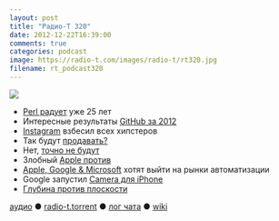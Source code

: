 ```yaml
---
layout: post
title: "Радио-Т 320"
date: 2012-12-22T16:39:00
comments: true
categories: podcast
image: https://radio-t.com/images/radio-t/rt320.jpg
filename: rt_podcast320
---
```

![](https://radio-t.com/images/radio-t/rt320.jpg)

* [Perl радует](http://www.networkworld.com/community/blog/perl-programming-language-turns-25-today) уже 25 лет
* Интересные результаты [GitHub за 2012](https://github.com/blog/1359-the-octoverse-in-2012)
* [Instagram](http://www.bbc.co.uk/newsround/20770534) взбесил всех хипстеров
* Так будут [продавать?](http://www.theverge.com/2012/12/18/3780158/instagrams-new-terms-of-service-what-they-really-mean)
* Нет, [точно не будут](http://techcrunch.com/2012/12/20/instagram-updated-terms-of-service/)
* Злобный [Apple против](http://www.businessinsider.com/apple-kills-kickstarter-project-2012-12)
* [Apple, Google & Microsoft](http://www.theverge.com/2012/12/20/3789502/apple-google-microsoft-bid-purchase-home-automation-r2-studios) хотят выйти на рынки автоматизации
* Google запустил [Camera для iPhone](http://techcrunch.com/2012/12/17/google-launches-dedicated-youtube-video-camera-app-for-iphone-and-ipad-touch/)
* [Глубина против плоскости](http://www.codinghorror.com/blog/2012/12/web-discussions-flat-by-design.html)

[аудио](http://cdn.radio-t.com/rt_podcast320.mp3) ● [radio-t.torrent](http://cdn.radio-t.com/torrents/rt_podcast320.mp3.torrent) ● [лог чата](http://chat.radio-t.com/logs/radio-t-320.html) ● [wiki](http://wiki.radio-t.com/%D0%92%D1%8B%D0%BF%D1%83%D1%81%D0%BA_320)<audio src="http://cdn.radio-t.com/rt_podcast320.mp3" preload="none"></audio>
